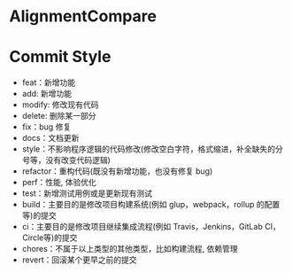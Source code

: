# AlignmentCompare

# Commit Style

 * feat：新增功能
 * add: 新增功能
 * modify: 修改现有代码
 * delete: 删除某一部分
 * fix：bug 修复
 * docs：文档更新
 * style：不影响程序逻辑的代码修改(修改空白字符，格式缩进，补全缺失的分号等，没有改变代码逻辑)
 * refactor：重构代码(既没有新增功能，也没有修复 bug)
 * perf：性能, 体验优化
 * test：新增测试用例或是更新现有测试
 * build：主要目的是修改项目构建系统(例如 glup，webpack，rollup 的配置等)的提交
 * ci：主要目的是修改项目继续集成流程(例如 Travis，Jenkins，GitLab CI，Circle等)的提交
 * chores：不属于以上类型的其他类型，比如构建流程, 依赖管理
 * revert：回滚某个更早之前的提交


